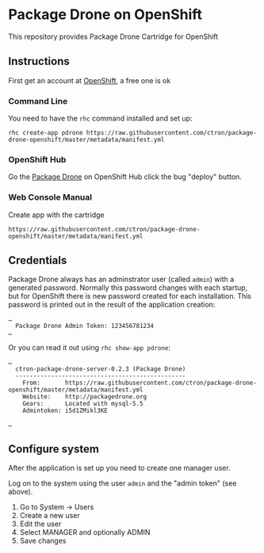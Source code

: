 # Package Drone on OpenShift

This repository provides Package Drone Cartridge for OpenShift

## Instructions

First get an account at [OpenShift](https://openshift.redhat.com), a free one is ok

### Command Line

You need to have the `rhc` command installed and set up:

```
rhc create-app pdrone https://raw.githubusercontent.com/ctron/package-drone-openshift/master/metadata/manifest.yml
```

### OpenShift Hub

Go the [Package Drone](https://hub.openshift.com/quickstarts/90-package-drone) on OpenShift Hub click the bug "deploy" button.

### Web Console Manual

Create app with the cartridge

```
https://raw.githubusercontent.com/ctron/package-drone-openshift/master/metadata/manifest.yml
```

## Credentials

Package Drone always has an adminstrator user (called `admin`) with a generated password. Normally this password changes with each startup, but for
OpenShift there is new password created for each installation. This password is printed out in the result of the application creation:

```
…
  Package Drone Admin Token: 123456781234
…
```

Or you can read it out using `rhc show-app pdrone`:

```
…
  ctron-package-drone-server-0.2.3 (Package Drone)
  ------------------------------------------------
    From:       https://raw.githubusercontent.com/ctron/package-drone-openshift/master/metadata/manifest.yml
    Website:    http://packagedrone.org
    Gears:      Located with mysql-5.5
    Admintoken: i5d1ZMikl3KE

…
```

## Configure system

After the application is set up you need to create one manager user.

Log on to the system using the user `admin` and the "admin token" (see above).

1. Go to System -> Users
2. Create a new user
3. Edit the user
4. Select MANAGER and optionally ADMIN
5. Save changes



